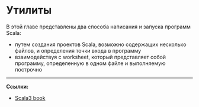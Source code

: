 # Утилиты

В этой главе представлены два способа написания и запуска программ Scala:

- путем создания проектов Scala, возможно содержащих несколько файлов, и определения точки входа в программу
- взаимодействуя с worksheet, который представляет собой программу, определенную в одном файле и выполняемую построчно


---

**Ссылки:**

- [Scala3 book](https://docs.scala-lang.org/scala3/book/scala-tools.html)
